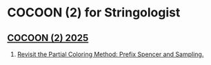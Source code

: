 # COCOON (2) for Stringologist
## [COCOON (2) 2025](https://dblp.org/db/conf/cocoon/cocoon2025-2.html)
  1. [Revisit the Partial Coloring Method: Prefix Spencer and Sampling.](https://doi.org/10.1007/978-981-95-0218-9_23)  
  